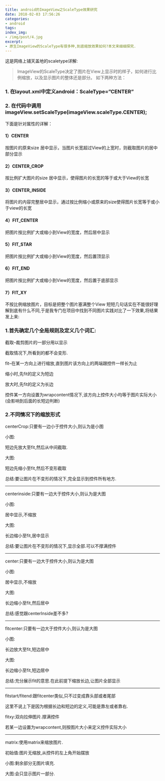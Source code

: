 ```yaml
---
title: android的ImageView之ScaleType效果研究
date: 2018-02-03 17:56:26
categories:
- android
tags:
index_img:
- /img/post/4.jpg
excerpt:
- 原生ImageView的ScaleType有很多种,到底缩放效果如何?本文来细细探究.
---
```

这是网络上铺天盖地的scaletype详解:
>ImageView的ScaleType决定了图片在View上显示时的样子，如何进行比例缩放，以及显示图片的整体还是部分。
如下两种方法：
### 1. 在layout.xml中定义android：ScaleType=”CENTER”
### 2. 在代码中调用imageView.setScaleType(imageView.scaleType.CENTER);
下面是针对属性的详解：
#### 1）CENTER
按图片的原来size 居中显示，当图片长宽超过View的上宽时，则截取图片的居中部分显示
#### 2）CENTER_CROP
按比例扩大图片的size 居中显示，使得图片的长宽的等于或大于View的长宽
#### 3）CENTER_INSIDE
将图片的内容完整居中显示，通过按比例缩小或原来的size使得图片长宽等于或小于view的长宽
#### 4）FIT_CENTER
把图片按比例扩大或缩小到View的宽度，然后居中显示
#### 5）FIT_STAR
把图片按比例扩大或缩小到View的宽度，然后置顶显示
#### 6）FIT_END
把图片按比例扩大或缩小到View的宽度，然后置于底部显示
#### 7）FIT_XY
不按比例缩放图片，目标是把整个图片塞满整个View
短短几句话实在不能很好理解到底有什么不同,于是我专门在项目中找到不同图片实践对比了一下效果,将结果发上来:


### 1.首先确定几个全局规则及定义几个词汇:

截取–裁剪图片的一部分用以显示

截取情况下,所看到的都不会变形.

fit–在某一方向上进行缩放,直到图片该方向上的两端跟控件一样长为止

缩小时,先fit的定义为短边

放大时,先fit的定义为长边

控件某一方向设置为wrapcontent情况下,该方向上控件大小均等于图片实际大小(会影响到后面的长短边判断)
### 2.不同情况下的缩放形式
centerCrop:只要有一边小于控件大小,则认为是小图

小图:

短边先放大至fit,然后从中间截取.

大图:

短边先缩小至fit,然后不变形截取

总结:要让图片在不变形的情况下,完全显示到控件所有地方.

---
centerinside:只要有一边大于控件大小,则认为是大图

小图:

居中显示,不缩放

大图:

长边缩小至fit,居中显示

总结:要让图片在不变形的情况下,显示全部.可以不撑满控件

---
center:只要有一边大于控件大小,则认为是大图

小图:

居中显示,不缩放

大图:

长边缩小至fit,然后居中

总结:感觉跟centerInside差不多?

---
fitcenter:只要有一边大于控件大小,则认为是大图

小图:

长边放大至fit,短边居中

大图:

长边缩小至fit,短边居中

总结:充分展示fit的意思.在此前提下缩放长边,让图片全部显示

---
fitstart/fitend:跟fitcenter类似,只不过变成靠头部或者尾部

这里不说上下是因为根据长边和短边的定义,可能是靠左或者靠右.

fitxy:双向拉伸图片.撑满控件

若某一边设置为wrapcontent,则按图片大小来定义控件实际大小

---
matrix:使用matrix来缩放图片.

初始值:图片无缩放,从控件的左上角开始摆放

小图:剩余部分无图片填充.

大图:会只显示图片一部分.